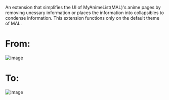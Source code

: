 An extension that simplifies the UI of MyAnimeList(MAL)'s anime pages by removing unessary information or places the information into collapsibles to condense information.
This extension functions only on the default theme of MAL.

# From:
![image](https://github.com/Weebian/MAL-Simplified/assets/17705586/8b641941-4076-4e7e-8e05-b47e1c08d0fe)

# To:
![image](https://github.com/Weebian/MAL-Simplified/assets/17705586/d9f4b2b8-c2ee-403a-ab13-57c1bd0ac0b8)
